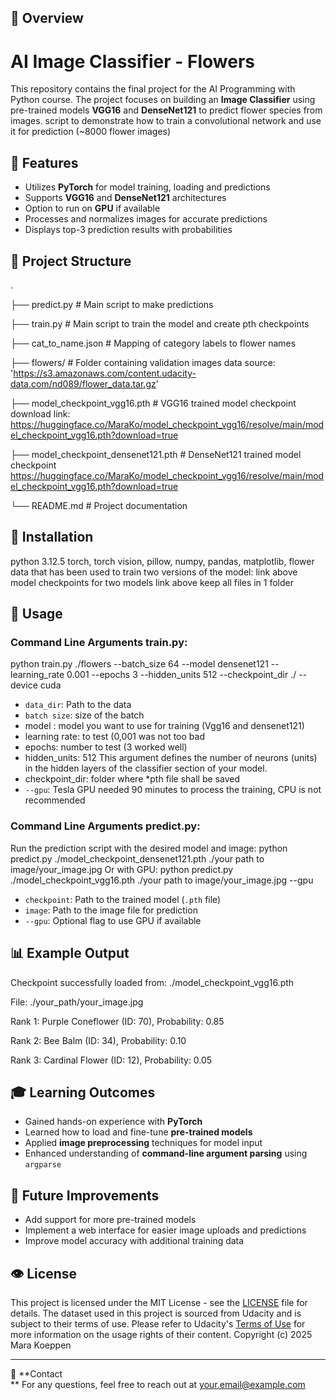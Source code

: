 ## **🚀 Overview**
# **AI Image Classifier - Flowers**
This repository contains the final project for the AI Programming with Python course. The project focuses on building an **Image Classifier** using pre-trained models  **VGG16** and **DenseNet121** to predict flower species from images.
script to demonstrate how to train a convolutional network and use it for prediction (~8000 flower images)

## **🌟 Features**



* Utilizes **PyTorch** for model training, loading and predictions
* Supports **VGG16** and **DenseNet121** architectures
* Option to run on **GPU** if available
* Processes and normalizes images for accurate predictions
* Displays top-3 prediction results with probabilities


## **📁 Project Structure**

.

├── predict.py                  # Main script to make predictions

├── train.py                  # Main script to train the model and create pth checkpoints

├── cat_to_name.json            # Mapping of category labels to flower names

├── flowers/                    # Folder containing validation images data source: 'https://s3.amazonaws.com/content.udacity-data.com/nd089/flower_data.tar.gz'

├── model_checkpoint_vgg16.pth  # VGG16 trained model checkpoint download link: https://huggingface.co/MaraKo/model_checkpoint_vgg16/resolve/main/model_checkpoint_vgg16.pth?download=true

├── model_checkpoint_densenet121.pth  # DenseNet121 trained model checkpoint 
https://huggingface.co/MaraKo/model_checkpoint_vgg16/resolve/main/model_checkpoint_vgg16.pth?download=true

└── README.md                   # Project documentation


## **🔧 Installation**
python 3.12.5
torch, torch vision, pillow, numpy, pandas, matplotlib, 
flower data that has been used to train two versions of the model: link above
model checkpoints for two models link above 
keep all files in 1 folder



## **🔢 Usage**


### **Command Line Arguments train.py:**

python train.py ./flowers --batch_size 64 --model densenet121 --learning_rate 0.001 --epochs 3 --hidden_units 512 --checkpoint_dir ./ --device cuda

* `data_dir`: Path to the data
* `batch size`: size of the batch
* model : model you want to use for training (Vgg16 and densenet121)
* learning rate: to test (0,001 was not too bad
* epochs: number to test (3 worked well)
* hidden_units: 512 This argument defines the number of neurons (units) in the hidden layers of the classifier section of your model.
* checkpoint_dir: folder where *pth file shall be saved
* `--gpu`: Tesla GPU needed 90 minutes to process the training, CPU is not recommended

### **Command Line Arguments predict.py:**

Run the prediction script with the desired model and image:
python predict.py ./model_checkpoint_densenet121.pth ./your path to image/your_image.jpg
Or with GPU:
python predict.py ./model_checkpoint_vgg16.pth ./your path to image/your_image.jpg --gpu



* `checkpoint`: Path to the trained model (`.pth` file)
* `image`: Path to the image file for prediction
* `--gpu`: Optional flag to use GPU if available


## **📊 Example Output**

Checkpoint successfully loaded from: ./model_checkpoint_vgg16.pth

File: ./your_path/your_image.jpg

Rank 1: Purple Coneflower (ID: 70), Probability: 0.85

Rank 2: Bee Balm (ID: 34), Probability: 0.10

Rank 3: Cardinal Flower (ID: 12), Probability: 0.05


## **🎓 Learning Outcomes**

* Gained hands-on experience with **PyTorch**
* Learned how to load and fine-tune **pre-trained models**
* Applied **image preprocessing** techniques for model input
* Enhanced understanding of **command-line argument parsing** using `argparse`

## **🚜 Future Improvements**

* Add support for more pre-trained models
* Implement a web interface for easier image uploads and predictions
* Improve model accuracy with additional training data

## **👁️ License**
This project is licensed under the MIT License - see the [LICENSE](LICENSE) file for details.
The dataset used in this project is sourced from Udacity and is subject to their terms of use. Please refer to Udacity's [Terms of Use](https://www.udacity.com/legal/terms-of-service) for more information on the usage rights of their content.
Copyright (c) 2025 Mara Koeppen


---

📢 **Contact \
** For any questions, feel free to reach out at your.email@example.com
